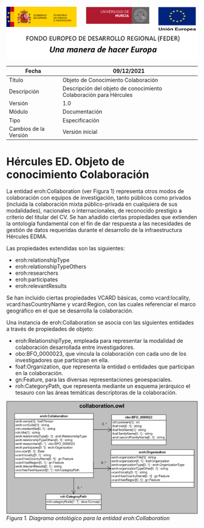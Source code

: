 ![](../../Docs/media/CabeceraDocumentosMD.png)

| Fecha         | 09/12/2021                                                   |
| ------------- | ------------------------------------------------------------ |
|Título|Objeto de Conocimiento Colaboración| 
|Descripción|Descripción del objeto de conocimiento Colaboración para Hércules|
|Versión|1.0|
|Módulo|Documentación|
|Tipo|Especificación|
|Cambios de la Versión|Versión inicial|

# Hércules ED. Objeto de conocimiento Colaboración

La entidad eroh:Collaboration (ver Figura 1) representa otros modos de colaboración con equipos de investigación, tanto públicos como privados (incluida la colaboración mixta público-privada en cualquiera de sus modalidades), nacionales o internacionales, de reconocido prestigio a criterio del titular del CV.
Se han añadido ciertas propiedades que extienden la ontología fundamental con el fin de dar respuesta a las necesidades de gestión de datos requeridas durante el desarrollo de la infraestructura Hércules EDMA.

Las propiedades extendidas son las siguientes:

- eroh:relationshipType
- eroh:relationshipTypeOthers
- eroh:researchers
- eroh:participates
- eroh:relevantResults

Se han incluido ciertas propiedades VCARD básicas, como vcard:locality, vcard:hasCountryName y vcard:Region, con las cuales referenciar el marco geográfico en el que se desarrolla la colaboración.

Una instancia de eroh:Collaboration se asocia con las siguientes entidades a través de propiedades de objeto:

- eroh:RelationshipType, empleada para representar la modalidad de colaboración desarrollada entre investigadores.
- obo:BFO_0000023, que vincula la colaboración con cada uno de los investigadores que participan en ella.
- foaf:Organization, que representa la entidad o entidades que participan en la colaboración.
- gn:Feature, para las diversas representaciones geoespaciales.
- roh:CategoryPath, que representa mediante un esquema jerárquico el tesauro con las áreas temáticas descriptoras de la colaboración.


![](../../Docs/media/ObjetosDeConocimiento/Collaboration.png)
*Figura 1. Diagrama ontológico para la entidad eroh:Collaboration*
